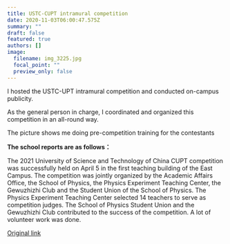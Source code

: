 ```yaml
---
title: USTC-CUPT intramural competition
date: 2020-11-03T06:00:47.575Z
summary: ""
draft: false
featured: true
authors: []
image:
  filename: img_3225.jpg
  focal_point: ""
  preview_only: false
---
```

I hosted the USTC-UPT intramural competition and conducted on-campus publicity.

As the general person in charge, I coordinated and organized this competition in an all-round way.

The picture shows me doing pre-competition training for the contestants

**The school reports are as follows：**

The 2021 University of Science and Technology of China CUPT competition was successfully held on April 5 in the first teaching building of the East Campus. The competition was jointly organized by the Academic Affairs Office, the School of Physics, the Physics Experiment Teaching Center, the Gewuzhizhi Club and the Student Union of the School of Physics. The Physics Experiment Teaching Center selected 14 teachers to serve as competition judges. The School of Physics Student Union and the Gewuzhizhi Club contributed to the success of the competition. A lot of volunteer work was done.

[Original link](https://jxzy.ustc.edu.cn/show_news.aspx?id=50)
